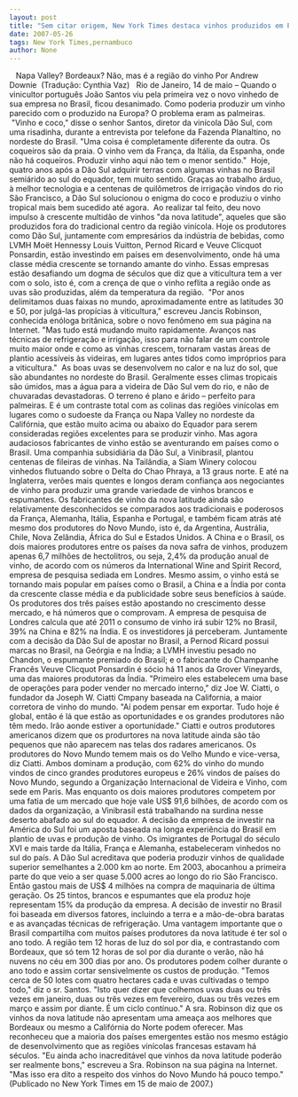 ```yaml
---
layout: post
title: "Sem citar origem, New York Times destaca vinhos produzidos em Pernambuco"
date: 2007-05-26
tags: New York Times,pernambuco
author: None
---
```

&nbsp;
&nbsp;Napa Valley? Bordeaux? N&atilde;o, mas &eacute; a regi&atilde;o do vinho
Por Andrew Downie&nbsp; (Tradu&ccedil;&atilde;o: Cynthia Vaz)
&nbsp;
Rio de Janeiro, 14 de maio &ndash; Quando o vinicultor portugu&ecirc;s Jo&atilde;o Santos viu pela primeira vez o novo vinhedo de sua empresa no Brasil, ficou desanimado. Como poderia produzir um vinho parecido com o produzido na Europa? O problema eram as palmeiras.
&nbsp;&quot;Vinho e coco,&quot; disse o senhor Santos, diretor da vin&iacute;cola D&atilde;o Sul, com uma risadinha, durante a entrevista por telefone da Fazenda Planaltino, no nordeste do Brasil. &quot;Uma coisa &eacute; completamente diferente da outra. Os coqueiros s&atilde;o da praia. O vinho vem da Fran&ccedil;a, da It&aacute;lia, da Espanha, onde n&atilde;o h&aacute; coqueiros. Produzir vinho aqui n&atilde;o tem o menor sentido.&quot;
&nbsp;Hoje, quatro anos ap&oacute;s a D&atilde;o Sul adquirir terras com algumas vinhas no Brasil semi&aacute;rido ao sul do equador, tem muito sentido. Gra&ccedil;as ao trabalho &aacute;rduo, &agrave; melhor tecnologia e a centenas de quil&ocirc;metros de irriga&ccedil;&atilde;o vindos do rio S&atilde;o Francisco, a D&atilde;o Sul solucionou o enigma do coco e produziu o vinho tropical mais bem sucedido at&eacute; agora.
&nbsp;Ao realizar tal feito, deu novo impulso &agrave; crescente multid&atilde;o de vinhos &quot;da nova latitude&quot;, aqueles que s&atilde;o produzidos fora do tradicional centro da regi&atilde;o vin&iacute;cola.
Hoje os produtores como D&atilde;o Sul, juntamente com empres&aacute;rios da ind&uacute;stria de bebidas, como LVMH Mo&euml;t Hennessy Louis Vuitton, Pernod Ricard e Veuve Clicquot Ponsardin, est&atilde;o investindo em pa&iacute;ses em desenvolvimento, onde h&aacute; uma classe m&eacute;dia crescente se tornando amante do vinho. Essas empresas est&atilde;o desafiando um dogma de s&eacute;culos que diz que a viticultura tem a ver com o solo, isto &eacute;, com a cren&ccedil;a de que o vinho reflita a regi&atilde;o onde as uvas s&atilde;o produzidas, al&eacute;m da temperatura da regi&atilde;o.
&nbsp;&quot;Por anos delimitamos duas faixas no mundo, aproximadamente entre as latitudes 30 e 50, por julg&aacute;-las prop&iacute;cias &agrave; viticultura,&quot; escreveu Jancis Robinson, conhecida en&oacute;loga brit&acirc;nica, sobre o novo fen&ocirc;meno em sua p&aacute;gina na Internet. &quot;Mas tudo est&aacute; mudando muito rapidamente. Avan&ccedil;os nas t&eacute;cnicas de refrigera&ccedil;&atilde;o e irriga&ccedil;&atilde;o, isso para n&atilde;o falar de um controle muito maior onde e como as vinhas crescem, tornaram vastas &aacute;reas de plantio acess&iacute;veis &agrave;s videiras, em lugares antes tidos como impr&oacute;prios para a viticultura.&quot;
&nbsp;As boas uvas se desenvolvem no calor e na luz do sol, que s&atilde;o abundantes no nordeste do Brasil. Geralmente esses climas tropicais s&atilde;o &uacute;midos, mas a &aacute;gua para a videira de D&atilde;o Sul vem do rio, e n&atilde;o de chuvaradas devastadoras.
O terreno &eacute; plano e &aacute;rido &ndash; perfeito para palmeiras. E &eacute; um contraste total com as colinas das regi&otilde;es vin&iacute;colas em lugares como o sudoeste da Fran&ccedil;a ou Napa Valley no nordeste da Calif&oacute;rnia, que est&atilde;o muito acima ou abaixo do Equador para serem consideradas regi&otilde;es excelentes para se produzir vinho.
Mas agora audaciosos fabricantes de vinho est&atilde;o se aventurando em pa&iacute;ses como o Brasil.
Uma companhia subsidi&aacute;ria da D&atilde;o Sul, a Vinibrasil, plantou centenas de fileiras de vinhas. Na Tail&acirc;ndia, a Siam Winery colocou vinhedos flutuando sobre o Delta do Chao Phraya, a 13 graus norte. E at&eacute; na Inglaterra, ver&otilde;es mais quentes e longos deram confian&ccedil;a aos negociantes de vinho para produzir uma grande variedade de vinhos brancos e espumantes.
Os fabricantes de vinho da nova latitude ainda s&atilde;o relativamente desconhecidos se comparados aos tradicionais e poderosos da Fran&ccedil;a, Alemanha, It&aacute;lia, Espanha e Portugal, e tamb&eacute;m ficam atr&aacute;s at&eacute; mesmo dos produtores do Novo Mundo, isto &eacute;, da Argentina, Austr&aacute;lia, Chile, Nova Zel&acirc;ndia, &Aacute;frica do Sul e Estados Unidos.
A China e o Brasil, os dois maiores produtores entre os pa&iacute;ses da nova safra de vinhos, produzem apenas 6,7 milh&otilde;es de hectolitros, ou seja, 2,4% da produ&ccedil;&atilde;o anual de vinho, de acordo com os n&uacute;meros da International Wine and Spirit Record, empresa de pesquisa sediada em Londres.
Mesmo assim, o vinho est&aacute; se tornando mais popular em pa&iacute;ses como o Brasil, a China e a &Iacute;ndia por conta da crescente classe m&eacute;dia e da publicidade sobre seus benef&iacute;cios &agrave; sa&uacute;de.
Os produtores dos tr&ecirc;s pa&iacute;ses est&atilde;o apostando no crescimento desse mercado, e h&aacute; n&uacute;meros que o comprovam. A empresa de pesquisa de Londres calcula que at&eacute; 2011 o consumo de vinho ir&aacute; subir 12% no Brasil, 39% na China e 82% na &Iacute;ndia.
E os investidores j&aacute; perceberam. Juntamente com a decis&atilde;o da D&atilde;o Sul de apostar no Brasil, a Pernod Ricard possui marcas no Brasil, na Ge&oacute;rgia e na &Iacute;ndia; a LVMH investiu pesado no Chandon, o espumante premiado do Brasil; e o fabricante do Champanhe Franc&ecirc;s Veuve Clicquot Ponsardin &eacute; s&oacute;cio h&aacute; 11 anos da Grover Vineyards, uma das maiores produtoras da &Iacute;ndia.
&quot;Primeiro eles estabelecem uma base de opera&ccedil;&otilde;es para poder vender no mercado interno,&quot; diz Joe W. Ciatti, o fundador da Joseph W. Ciatti Cmpany baseada na California, a maior corretora de vinho do mundo. &quot;A&iacute; podem pensar em exportar. Tudo hoje &eacute; global, ent&atilde;o &eacute; l&aacute; que est&atilde;o as oportunidades e os grandes produtores n&atilde;o t&ecirc;m medo. Ir&atilde;o aonde estiver a oportunidade.&quot;
Ciatti e outros produtores americanos dizem que os produrtores na nova latitude ainda s&atilde;o t&atilde;o pequenos que n&atilde;o aparecem nas telas dos radares americanos. Os produtores do Novo Mundo temem mais os do Velho Mundo e vice-versa, diz Ciatti.
Ambos dominam a produ&ccedil;&atilde;o, com 62% do vinho do mundo vindos de cinco grandes produtores europeus e 26% vindos de pa&iacute;ses do Novo Mundo, segundo a Organiza&ccedil;&atilde;o Internacional de Videira e Vinho, com sede em Paris.
Mas enquanto os dois maiores produtores competem por uma fatia de um mercado que hoje vale US$ 91,6 bilh&otilde;es, de acordo com os dados da organiza&ccedil;&atilde;o, a Vinibrasil est&aacute; trabalhando na surdina nesse deserto abafado ao sul do equador. A decis&atilde;o da empresa de investir na Am&eacute;rica do Sul foi um aposta baseada na longa experi&ecirc;ncia do Brasil em plantio de uvas e produ&ccedil;&atilde;o de vinho.
Os imigrantes de Portugal do s&eacute;culo XVI e mais tarde da It&aacute;lia, Fran&ccedil;a e Alemanha, estabeleceram vinhedos no sul do pa&iacute;s. A D&atilde;o Sul acreditava que poderia produzir vinhos de qualidade superior semelhantes a 2.000 km ao norte. Em 2003, abocanhou a primeira parte do que veio a ser quase 5.000 acres ao longo do rio S&atilde;o Francisco. Ent&atilde;o gastou mais de US$ 4 milh&otilde;es na compra de maquinaria de &uacute;ltima gera&ccedil;&atilde;o.
Os 25 tintos, brancos e espumantes que ela produz hoje representam 15% da produ&ccedil;&atilde;o da empresa.
A decis&atilde;o de investir no Brasil foi baseada em diversos fatores, incluindo a terra e a m&atilde;o-de-obra baratas e as avan&ccedil;adas t&eacute;cnicas de refrigera&ccedil;&atilde;o. Uma vantagem importante que o Brasil compartilha com muitos pa&iacute;ses produtores da nova latitude &eacute; ter sol o ano todo. A regi&atilde;o tem 12 horas de luz do sol por dia, e contrastando com Bordeaux, que s&oacute; tem 12 horas de sol por dia durante o ver&atilde;o, n&atilde;o h&aacute; nuvens no c&eacute;u em 300 dias por ano. Os produtores podem colher durante o ano todo e assim cortar sensivelmente os custos de produ&ccedil;&atilde;o.
&quot;Temos cerca de 50 lotes com quatro hectares cada e uvas cultivadas o tempo todo,&quot; diz o sr. Santos. &quot;Isto quer dizer que colhemos uvas duas ou tr&ecirc;s vezes em janeiro, duas ou tr&ecirc;s vezes em fevereiro, duas ou tr&ecirc;s vezes em mar&ccedil;o e assim por diante. &Eacute; um ciclo cont&iacute;nuo.&quot;
A sra. Robinson diz que os vinhos da nova latitude n&atilde;o apresentam uma amea&ccedil;a aos melhores que Bordeaux ou mesmo a Calif&oacute;rnia do Norte podem oferecer. Mas reconheceu que a maioria dos pa&iacute;ses emergentes est&atilde;o nos mesmo est&aacute;gio de desenvolvimento que as regi&otilde;es vin&iacute;colas francesas estavam h&aacute; s&eacute;culos. &quot;Eu ainda acho inacredit&aacute;vel que vinhos da nova latitude poder&atilde;o ser realmente bons,&quot; escreveu a Sra. Robinson na sua p&aacute;gina na Internet. &quot;Mas isso era dito a respeito dos vinhos do Novo Mundo h&aacute; pouco tempo.&quot;
(Publicado no New York Times em 15 de maio de 2007.)&nbsp;&nbsp;
&nbsp;
&nbsp; 